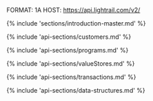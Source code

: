 FORMAT: 1A
HOST: https://api.lightrail.com/v2/

{% include 'sections/introduction-master.md' %}

{% include 'api-sections/customers.md' %}

{% include 'api-sections/programs.md' %}

{% include 'api-sections/valueStores.md' %}

{% include 'api-sections/transactions.md' %}

{% include 'api-sections/data-structures.md' %}
